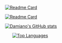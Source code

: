 [![Readme Card](https://github-readme-stats.vercel.app/api/pin/?username=damusss&repo=pygame-ce&theme=tokyonight)](https://github.com/anuraghazra/github-readme-stats)

[![Readme Card](https://github-readme-stats.vercel.app/api/pin/?username=damusss&repo=mili&theme=tokyonight)](https://github.com/anuraghazra/github-readme-stats)

[![Damiano's GitHub stats](https://github-readme-stats.vercel.app/api?username=damusss&show_icons=true&theme=tokyonight&show=reviews,prs_merged,prs_merged_percentage)](https://github.com/anuraghazra/github-readme-stats) <ul>
[![Top Languages](https://github-readme-stats.vercel.app/api/top-langs/?username=damusss&theme=tokyonight&hide=gherkin,batchfile&layout=compact)]()

</ul>
